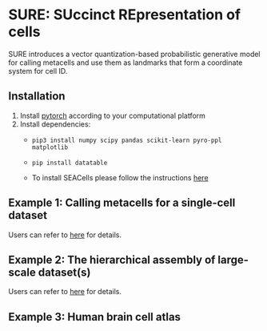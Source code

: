 # SURE: SUccinct REpresentation of cells
 SURE introduces a vector quantization-based probabilistic generative model for calling metacells and use them as landmarks that form a coordinate system for cell ID.


## Installation
1. Install [pytorch](https://pytorch.org/get-started/locally/) according to your computational platform
2. Install dependencies:
    - `pip3 install numpy scipy pandas scikit-learn pyro-ppl matplotlib`

    - `pip install datatable`

    - To install SEACells please follow the instructions [here](https://github.com/dpeerlab/SEACells)


## Example 1: Calling metacells for a single-cell dataset

Users can refer to [here](https://github.com/ZengFLab/SURE_example_1) for details.

## Example 2: The hierarchical assembly of large-scale dataset(s)

Users can refer to [here](https://github.com/ZengFLab/SURE_example_2) for details.

## Example 3: Human brain cell atlas